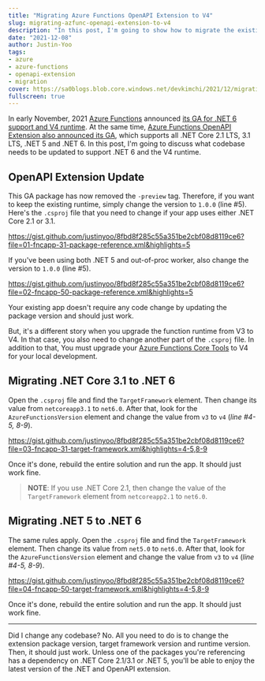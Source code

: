```yaml
---
title: "Migrating Azure Functions OpenAPI Extension to V4"
slug: migrating-azfunc-openapi-extension-to-v4
description: "In this post, I'm going to show how to migrate the existing .NET Core 2.1/3.1 or .NET 5 function app to .NET 6, without any codebase update."
date: "2021-12-08"
author: Justin-Yoo
tags:
- azure
- azure-functions
- openapi-extension
- migration
cover: https://sa0blogs.blob.core.windows.net/devkimchi/2021/12/migrating-azfunc-openapi-extension-to-v4-00.png
fullscreen: true
---
```


In early November, 2021 [Azure Functions][az fncapp] announced [its GA for .NET 6 support and V4 runtime][az fncapp ga]. At the same time, [Azure Functions OpenAPI Extension also announced its GA][az fncapp ga openapi], which supports all .NET Core 2.1 LTS, 3.1 LTS, .NET 5 and .NET 6. In this post, I'm going to discuss what codebase needs to be updated to support .NET 6 and the V4 runtime.


## OpenAPI Extension Update ##

This GA package has now removed the `-preview` tag. Therefore, if you want to keep the existing runtime, simply change the version to `1.0.0` (line #5). Here's the `.csproj` file that you need to change if your app uses either .NET Core 2.1 or 3.1.

https://gist.github.com/justinyoo/8fbd8f285c55a351be2cbf08d8119ce6?file=01-fncapp-31-package-reference.xml&highlights=5

If you've been using both .NET 5 and out-of-proc worker, also change the version to `1.0.0` (line #5).

https://gist.github.com/justinyoo/8fbd8f285c55a351be2cbf08d8119ce6?file=02-fncapp-50-package-reference.xml&highlights=5

Your existing app doesn't require any code change by updating the package version and should just work.

But, it's a different story when you upgrade the function runtime from V3 to V4. In that case, you also need to change another part of the `.csproj` file. In addition to that, You must upgrade your [Azure Functions Core Tools][az fncapp core tools] to V4 for your local development.


## Migrating .NET Core 3.1 to .NET 6 ##

Open the `.csproj` file and find the `TargetFramework` element. Then change its value from `netcoreapp3.1` to `net6.0`. After that, look for the `AzureFunctionsVersion` element and change the value from `v3` to `v4` (*line #4-5, 8-9*).

https://gist.github.com/justinyoo/8fbd8f285c55a351be2cbf08d8119ce6?file=03-fncapp-31-target-framework.xml&highlights=4-5,8-9

Once it's done, rebuild the entire solution and run the app. It should just work fine.

> **NOTE**: If you use .NET Core 2.1, then change the value of the `TargetFramework` element from `netcoreapp2.1` to `net6.0`.


## Migrating .NET 5 to .NET 6 ##

The same rules apply. Open the `.csproj` file and find the `TargetFramework` element. Then change its value from `net5.0` to `net6.0`. After that, look for the `AzureFunctionsVersion` element and change the value from `v3` to `v4` (*line #4-5, 8-9*).

https://gist.github.com/justinyoo/8fbd8f285c55a351be2cbf08d8119ce6?file=04-fncapp-50-target-framework.xml&highlights=4-5,8-9

Once it's done, rebuild the entire solution and run the app. It should just work fine.

---

Did I change any codebase? No. All you need to do is to change the extension package version, target framework version and runtime version. Then, it should just work. Unless one of the packages you're referencing has a dependency on .NET Core 2.1/3.1 or .NET 5, you'll be able to enjoy the latest version of the .NET and OpenAPI extension.


[az fncapp]: https://docs.microsoft.com/azure/azure-functions/functions-overview?WT.mc_id=dotnet-44909-juyoo
[az fncapp core tools]: https://docs.microsoft.com/azure/azure-functions/functions-run-local?tabs=v4%2Cwindows%2Ccsharp%2Cportal%2Cbash%2Ckeda&WT.mc_id=dotnet-44909-juyoo
[az fncapp ga]: https://techcommunity.microsoft.com/t5/apps-on-azure-blog/azure-functions-4-0-and-net-6-support-are-now-generally/ba-p/2933245?WT.mc_id=dotnet-44909-juyoo
[az fncapp ga openapi]: https://techcommunity.microsoft.com/t5/apps-on-azure-blog/general-availability-of-azure-functions-openapi-extension/ba-p/2931231?WT.mc_id=dotnet-44909-juyoo
